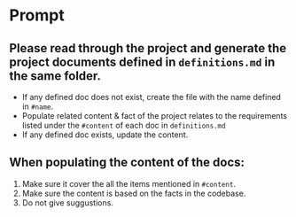 <!-- This document contains the prompts that can be used to generate the project documents defined in definitions.md.  -->

# Prompt

## Please read through the project and generate the project documents defined in `definitions.md` in the same folder.
- If any defined doc does not exist, create the file with the name defined in `#name`.
- Populate related content & fact of the project relates to the requirements listed under the ``#content`` of each doc in `definitions.md`
- If any defined doc exists, update the content.

## When populating the content of the docs:
1. Make sure it cover the all the items mentioned in `#content`.
2. Make sure the content is based on the facts in the codebase.
2. Do not give suggustions.



